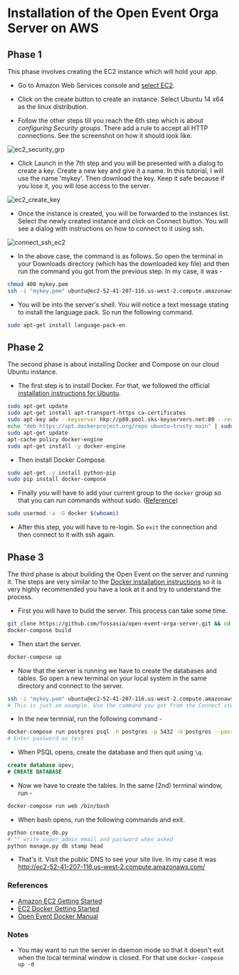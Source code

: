 # Installation of the Open Event Orga Server on AWS

## Phase 1

This phase involves creating the EC2 instance which will hold your app.

* Go to Amazon Web Services console and [select EC2](https://console.aws.amazon.com/ec2/).

* Click on the create button to create an instance. Select Ubuntu 14 x64 as the linux distribution.

* Follow the other steps till you reach the 6th step which is about *configuring Security groups*. There add a rule to accept all HTTP connections. See the screenshot on how
it should look like.

![ec2_security_grp](https://cloud.githubusercontent.com/assets/4047597/17800591/25add494-6602-11e6-9667-437c1626e745.png)

* Click Launch in the 7th step and you will be presented with a dialog to create a key. Create a new key and give it a name. In this tutorial, I will use the name 'mykey'.
Then download the key. Keep it safe because if you lose it, you will lose access to the server.

![ec2_create_key](https://cloud.githubusercontent.com/assets/4047597/17800590/256db530-6602-11e6-9256-30a2e7463148.png)

* Once the instance is created, you will be forwarded to the instances list. Select the newly created instance and click on Connect button. You will see a dialog with instructions on how to connect to it using ssh.

![connect_ssh_ec2](https://cloud.githubusercontent.com/assets/4047597/17800592/25e77262-6602-11e6-8acd-6bd352a30950.png)

* In the above case, the command is as follows. So open the terminal in your Downloads directory (which has the downloaded key file) and then run the command you got from the
previous step. In my case, it was -

```sh
chmod 400 mykey.pem
ssh -i "mykey.pem" ubuntu@ec2-52-41-207-116.us-west-2.compute.amazonaws.com
```

* You will be into the server's shell. You will notice a text message stating to install the language pack. So run the following command.

```sh
sudo apt-get install language-pack-en
```


## Phase 2

The second phase is about installing Docker and Compose on our cloud Ubuntu instance.

* The first step is to install Docker. For that, we followed the official [installation instructions for Ubuntu](https://docs.docker.com/engine/installation/linux/ubuntulinux/).

```sh
sudo apt-get update
sudo apt-get install apt-transport-https ca-certificates
sudo apt-key adv --keyserver hkp://p80.pool.sks-keyservers.net:80 --recv-keys 58118E89F3A912897C070ADBF76221572C52609D
echo "deb https://apt.dockerproject.org/repo ubuntu-trusty main" | sudo tee /etc/apt/sources.list.d/docker.list
sudo apt-get update
apt-cache policy docker-engine
sudo apt-get install -y docker-engine
```

* Then install Docker Compose.

```sh
sudo apt-get -y install python-pip
sudo pip install docker-compose
```

* Finally you will have to add your current group to the `docker` group so that you can run commands without sudo.
([Reference](http://docs.aws.amazon.com/AmazonECS/latest/developerguide/docker-basics.html#install_docker))

```sh
sudo usermod -a -G docker $(whoami)
```

* After this step, you will have to re-login. So `exit` the connection and then connect to it with ssh again.


## Phase 3

The third phase is about building the Open Event on the server and running it. The steps are very similar to the [Docker installation instructions](INSTALLATION_DOCKER.md) so it is very highly recommended you have a look at it and try to understand the process.

* First you will have to build the server. This process can take some time.

```sh
git clone https://github.com/fossasia/open-event-orga-server.git && cd open-event-orga-server
docker-compose build
```

* Then start the server.

```sh
docker-compose up
```

* Now that the server is running we have to create the databases and tables. So open a new terminal on your local system in the same directory and connect to the server.

```sh
ssh -i "mykey.pem" ubuntu@ec2-52-41-207-116.us-west-2.compute.amazonaws.com
# This is just an example. Use the command you got from the Connect step in Phase 1
```

* In the new termnial, run the following command -

```bash
docker-compose run postgres psql -h postgres -p 5432 -U postgres --password
# Enter password as test
```

* When PSQL opens, create the database and then quit using `\q`.

```sql
create database opev;
# CREATE DATABASE
```

* Now we have to create the tables. In the same (2nd) terminal window, run -

```bash
docker-compose run web /bin/bash
```

* When bash opens, run the following commands and exit.

```bash
python create_db.py
# ^^ write super_admin email and password when asked
python manage.py db stamp head
```

* That's it. Visit the public DNS to see your site live. In my case it was http://ec2-52-41-207-116.us-west-2.compute.amazonaws.com/




### References

* [Amazon EC2 Getting Started](http://docs.aws.amazon.com/AWSEC2/latest/UserGuide/EC2_GetStarted.html#ec2-launch-instance_linux)
* [EC2 Docker Getting Started](http://docs.aws.amazon.com/AmazonECS/latest/developerguide/docker-basics.html)
* [Open Event Docker Manual](INSTALLATION_DOCKER.md)



### Notes

* You may want to run the server in daemon mode so that it doesn't exit when the local terminal window is closed. For that use `docker-compose up -d`
